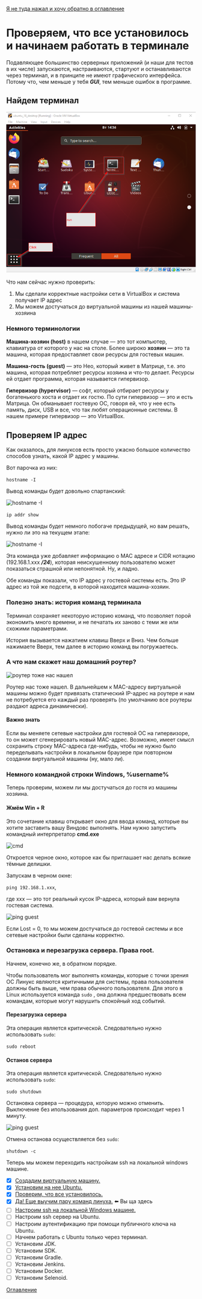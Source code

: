 [Я не туда нажал и хочу обратно в оглавление](./000%20toc.md)
# Проверяем, что все установилось и начинаем работать в терминале
Подавляющее большинство серверных приложений (и наши для тестов в их числе) запускаются, настраиваются, стартуют и останавливаются через терминал, и в принципе не имеют графического интерфейса. Потому что, чем меньше у тебя ***GUI***, тем меньше ошибок в программе.

## Найдем терминал
![Стартуем терминал](./img/006%20UbuRunTerminal.png)

Что нам сейчас нужно проверить:
1. Мы сделали корректные настройки сети в VirtualBox и система получает IP адрес
2. Мы можем достучаться до виртуальной машины из нашей машины-хозяина

### Немного терминологии
**Машина-хозяин (host)** в нашем случае — это тот компьютер, клавиатура от которого у нас на столе. Более широко **хозяин** — это та машина, которая предоставляет свои ресурсы для гостевых машин.

**Машина-гость (guest)** — это Нео, который живет в Матрице, т.е. это машина, которая потребляет ресурсы хозяина и что-то делает. Ресурсы ей отдает программа, которая называется гипервизор.

**Гипервизор (hypervisor)** — софт, который отбирает ресурсы у богатенького хоста и отдает их гостю. По сути гипервизор — это и есть Матрица. Он обманывает гостевую ОС, говоря ей, что у нее есть память, диск, USB и все, что так любят операционные системы. В нашем примере гипервизор — это VirtualBox.

## Проверяем IP адрес
Как оказалось, для линуксов есть просто ужасно большое количество способов узнать, какой IP адрес у машины.

Вот парочка из них:

``` hostname -I ```

Вывод команды будет довольно спартанский:

![hostname -I](./img/006%20CheckHostnameI.png)


``` ip addr show ```

Вывод команды будет немного побогаче предыдущей, но вам решать, нужно ли это на текущем этапе:

![hostname -I](./img/006%20CheckIpAddrShow.png)

Эта команда уже добавляет информацию о MAC адресе и CIDR нотацию (192.168.1.xxx ***/24***), которая неискушенному пользователю может показаться страшной или непонятной. Ну, и ладно.

Обе команды показали, что IP адрес у гостевой системы есть. Это IP адрес из той же подсети, в которой находится машина-хозяин.

### Полезно знать: история команд терминала
Терминал сохраняет некоторую историю команд, что позволяет порой экономить много времени, и не печатать их заново с теми же или схожими параметрами.

История вызывается нажатием клавиш Вверх и Вниз. Чем больше нажимаете Вверх, тем далее в историю команд вы погружаетесь.

###  А что нам скажет наш домашний роутер?

![роутер тоже нас нашел](./img/006%20checkRouter.png)

Роутер нас тоже нашел. В дальнейшем к MAC-адресу виртуальной машины можно будет привязать статический IP-адрес на роутере и нам не потребуется его каждый раз проверять (по умолчанию все роутеры раздают адреса динамически).
#### Важно знать
Если вы меняете сетевые настройки для гостевой ОС на гипервизоре, то он может сгенерировать новый MAC-адрес. Возможно, имеет смысл сохранить строку MAC-адреса где-нибудь, чтобы не нужно было переделывать настройки в локальном браузере при повторном создании виртуальной машины (ну, мало ли).

### Немного командной строки Windows, %username%

Теперь проверим, можем ли мы достучаться до гостя из машины хозяина.
#### Жмём Win + R
Это сочетание клавиш открывает окно для ввода команд, которые вы хотите заставить вашу Виндовс выполнять. Нам нужно запустить командный интерпретатор **cmd.exe**

![cmd](./img/006%20CheckRunCmd.png)

Откроется черное окно, которое как бы приглашает нас делать всякие тёмные делишки.

Запускам в черном окне:

``` ping 192.168.1.xxx ```, 

где xxx — это тот реальный кусок IP-адреса, который вам вернула гостевая система.

![ping guest](./img/006%20CheckPingGuest.png)

Если Lost = 0, то мы можем достучаться до гостевой системы и все сетевые настройки были сделаны корректно.

### Остановка и перезагрузка сервера. Права root.
Начнем, конечно же, в обратном порядке.

Чтобы пользователь мог выполнять команды, которые с точки зрения ОС Линукс являются критичными для системы, права пользователя должны быть выше, чем права обычного пользователя. Для этого в Linux используется команда ``` sudo ``` , она должна предшествовать всем командам, которые могут нарушить спокойный ход событий.

#### Перезагрузка сервера
Эта операция является критической. Следовательно нужно использовать ```sudo```:

```sudo reboot```

#### Останов сервера
Эта операция является критической. Следовательно нужно использовать ```sudo```:

```sudo shutdown```

Остановка сервера — процедура, которую можно отменить. Выключение без ипользования доп. параметров происходит через 1 минуту. 

![ping guest](./img/006%20CheckShutdown.png)

Отмена останова осуществляется без ```sudo```:

```shutdown -c```

Теперь мы можем переходить настройкам ssh на локальной windows машине.

- [x] [Создадим виртуальную машину.](005%20vm%20and%20ubuntu.md)
- [x] [Установим на нее Ubuntu.](005%20vm%20and%20ubuntu.md)
- [x] [Проверим, что все установилось.](006%20checkWeAreOkay.md) 
- [x] [Да! Еще выучим пару команд линуха.](006%20checkWeAreOkay.md) :arrow_left: Вы ща здесь
- [ ] [Настроим ssh на локальной Windows машине.](007%20sshLocalWindows.md)
- [ ] Настроим ssh сервер на Ubuntu.
- [ ] Настроим аутентификацию при помощи публичного ключа на Ubuntu.
- [ ] Начнем работать с Ubuntu только через терминал.
- [ ] Установим JDK.
- [ ] Установим SDK.
- [ ] Установим Gradle.
- [ ] Установим Jenkins.
- [ ] Установим Docker.
- [ ] Установим Selenoid.

[Оглавление](./000%20toc.md)